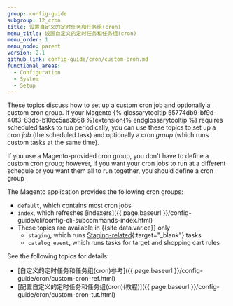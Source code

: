 ```yaml
---
group: config-guide
subgroup: 12_cron
title: 设置自定义的定时任务和任务组(cron)
menu_title: 设置自定义的定时任务和任务组(cron)
menu_order: 1
menu_node: parent
version: 2.1
github_link: config-guide/cron/custom-cron.md
functional_areas:
  - Configuration
  - System
  - Setup
---
```


These topics discuss how to set up a custom cron job and optionally a custom cron group. If your Magento {% glossarytooltip 55774db9-bf9d-40f3-83db-b10cc5ae3b68 %}extension{% endglossarytooltip %} requires scheduled tasks to run periodically, you can use these topics to set up a cron *job* (the scheduled task) and optionally a cron *group* (which runs custom tasks at the same time).

If you use a Magento-provided cron group, you don't have to define a custom cron group; however, if you want your cron jobs to run at a different schedule or you want them all to run together, you should define a cron group

The Magento application provides the following cron groups:

*	`default`, which contains most cron jobs
*	`index`, which refreshes [indexers]({{ page.baseurl }}/config-guide/cli/config-cli-subcommands-index.html)
*	These topics are available in {{site.data.var.ee}} only
	*	`staging`, which runs [Staging-related](http://docs.magento.com/m2/ee/user_guide/cms/content-staging.html){:target="_blank"} tasks
	*	`catalog_event`, which runs tasks for target and shopping cart rules

See the following topics for details:

*	[自定义的定时任务和任务组(cron)参考]({{ page.baseurl }}/config-guide/cron/custom-cron-ref.html)
*	[配置自定义的定时任务和任务组(cron)(教程)]({{ page.baseurl }}/config-guide/cron/custom-cron-tut.html)
